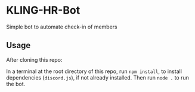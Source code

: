 # KLING-HR-Bot
Simple bot to automate check-in of members

## Usage
After cloning this repo:

In a terminal at the root directory of this repo, run ```npm install```, to install dependencies (```discord.js```), if not already installed. 
Then run ```node .``` to run the bot.
